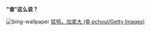 
**"谁"这么说？**

![bing-wallpaper](https://www.bing.com/th?id=OHR.NorthernHawkOwl_ZH-CN8408027305_1920x1080.jpg)
[猛鸮，加拿大 (© pchoui/Getty Images)](https://www.bing.com/search?q=%E7%8C%9B%E9%B8%AE&amp;form=hpcapt&amp;mkt=zh-cn)
  